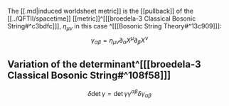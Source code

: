 The [[.md|induced worldsheet metric]] is the [[pullback]] of the [[../QFTII/spacetime]] [[metric]]^[[[broedela-3 Classical Bosonic String#^c3bdfc]]], $\eta_{\mu \nu}$ in this case ^[[[Bosonic String Theory#^13c909]]]:
$$\gamma_{\alpha \beta}=\eta_{\mu \nu} \partial_{\alpha} X^{\mu} \partial_{\beta} X^{\nu}$$

## Variation of the determinant^[[[broedela-3 Classical Bosonic String#^108f58]]]
$$
\delta \operatorname{det} \gamma=\operatorname{det} \gamma \gamma^{\alpha \beta} \delta \gamma_{\alpha \beta}
$$